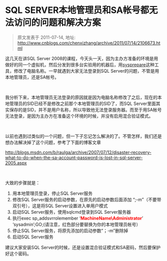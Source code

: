 # SQL SERVER本地管理员和SA帐号都无法访问的问题和解决方案 
> 原文发表于 2011-07-14, 地址: http://www.cnblogs.com/chenxizhang/archive/2011/07/14/2106673.html 


<p>这几天在讲SQL Server 2008的课程，今天头一天，因为主办方准备的环境是用做好的同一个虚拟机，然后分发到很多台实验用的机器后，用<a href="http://support.microsoft.com/kb/298491/zh-tw">sysprepare</a>这种工具，修改了电脑名称。一早就遇到大家无法登录到SQL Server的问题，不管是用本地管理员，还是SA帐号。</p> <p>&nbsp;</p> <p>我分析下来，本地管理员无法登录的原因就是因为电脑名称修改了之后，现在的本地管理员的SID已经不是修改之前那个本地管理员的SID了，而SQL Server里面其实保存的是SID，并不是用户名称，所以导致他无法登录服务器。而至于用SA帐号无法登录，是因为主办方在准备这个环境的时候，并没有启用混合验证模式。</p> <p>&nbsp;</p> <p>以前也遇到过类似的一个问题，但一下子忘记怎么解决的了。不管怎样，我们还是想办法解决掉了这个问题，参考了下面的博客文章</p> <p><a href="http://blogs.msdn.com/b/raulga/archive/2007/07/12/disaster-recovery-what-to-do-when-the-sa-account-password-is-lost-in-sql-server-2005.aspx">http://blogs.msdn.com/b/raulga/archive/2007/07/12/disaster-recovery-what-to-do-when-the-sa-account-password-is-lost-in-sql-server-2005.aspx</a></p> <p>&nbsp;</p> <p>大致的步骤就是：</p> <ol> <li>用本地管理员登录，停止SQL Server服务</li> <li>修改SQL Server服务的启动参数，在原先的启动参数后面添加 “;-m”（不要带双引号），这是将SQL Server设置进入单用户模式</li> <li>启动SQL Server服务，使用sqlcmd登录到SQL Server服务器</li> <li>执行exec sp_addsvrrolemember ‘<strong><font color="#ff0000">MachineName\Administrator</font></strong>’ ‘sysadmin’;GO;(请注意，红色部分要替换为你的本地管理员帐号）</li> <li>停止SQL Server服务，将原先添加的启动参数“；-m”删除掉</li> <li>启动SQL Server服务</li></ol> <p>建议大家安装SQL Server的时候，还是设置混合验证模式和SA密码，然后要保护好这个密码。</p>